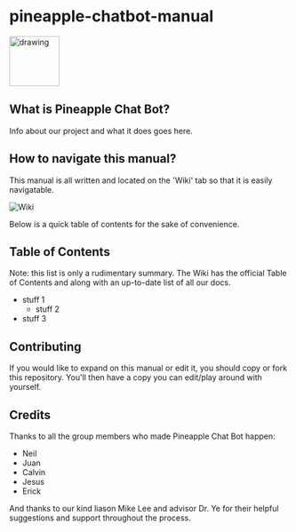# pineapple-chatbot-manual

<img src="https://i.imgur.com/j05dkHc.png" alt="drawing" width="90"/>

## What is Pineapple Chat Bot?
Info about our project and what it does goes here.

## How to navigate this manual?
This manual is all written and located on the 'Wiki' tab so that it is easily navigatable.

![Wiki](https://i.imgur.com/JWiTSDH.png)

Below is a quick table of contents for the sake of convenience.

## Table of Contents
Note: this list is only a rudimentary summary. The Wiki has the official Table of Contents and along with an up-to-date list of all our docs.
* stuff 1
  * stuff 2
* stuff 3

## Contributing
If you would like to expand on this manual or edit it, you should copy or fork this repository. You'll then have a copy you can edit/play around with yourself.

## Credits
Thanks to all the group members who made Pineapple Chat Bot happen:
* Neil 
* Juan
* Calvin
* Jesus
* Erick

And thanks to our kind liason Mike Lee and advisor Dr. Ye for their helpful suggestions and support throughout the process.
